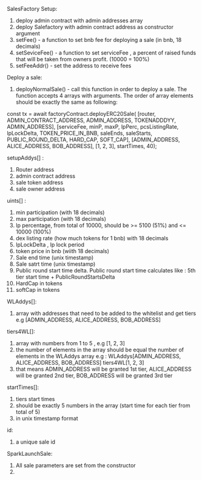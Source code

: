 SalesFactory Setup:
1. deploy admin contract with admin addresses array
2. deploy Salefactory with admin contract address as constructor argument
3. setFee() - a function to set bnb fee for deploying a sale (in bnb, 18 decimals)
4. setSeviceFee() - a function to set serviceFee , a percent of raised funds that will be taken from owners profit. (10000 = 100%)
5. setFeeAddr() - set the address to receive fees

Deploy a sale: 
1. deployNormalSale() - call this function in order to deploy a sale. The function accepts 4 arrays with arguments. The order of array elements should be exactly the same as following:

const tx = await factoryContract.deployERC20Sale(
        [router, ADMIN_CONTRACT_ADDRESS, ADMIN_ADDRESS, TOKENADDDYY, ADMIN_ADDRESS], 
        [serviceFee, minP, maxP, lpPerc, pcsListingRate, lpLockDelta, TOKEN_PRICE_IN_BNB, 
         saleEnds, saleStarts, PUBLIC_ROUND_DELTA, HARD_CAP, SOFT_CAP],
        [ADMIN_ADDRESS, ALICE_ADDRESS, BOB_ADDRESS],
        [1, 2, 3],
        startTimes,
        40);

setupAddys[] : 
1. Router address
2. admin contract address    
3. sale token address
4. sale owner address

uints[] :

1. min participation (with 18 decimals)
2. max participation (with 18 decimals)
3. lp percentage, from total of 10000, should be >= 5100 (51%) and <= 10000 (100%)
4. dex listing rate (how much tokens for 1 bnb) with 18 decimals
5. lpLockDelta , lp lock period
6. token price in bnb (wiith 18 decimals)
7. Sale end time (unix timestamp)
8. Sale satrt time (unix timestamp)
9. Public round start time delta. Public round start time calculates like : 5th tier start time + PublicRoundStartsDelta
10. HardCap in tokens
11. softCap in tokens 


WLAddys[]:
1. array with addresses that need to be added to the whitelist and get tiers
e.g [ADMIN_ADDRESS, ALICE_ADDRESS, BOB_ADDRESS]

tiers4WL[]: 
1. array with numbers from 1 to 5 , e.g [1, 2, 3]
2. the number of elements in the array should be equal the number of elements in the WLAddys array
e.g :
WLAddys[ADMIN_ADDRESS, ALICE_ADDRESS, BOB_ADDRESS]
tiers4WL[1, 2, 3]
3. that means ADMIN_ADDRESS will be granted 1st tier, 
ALICE_ADDRESS will be granted 2nd tier,
BOB_ADDRESS will be granted 3rd tier

startTimes[]:
1. tiers start times
2. should be exactly 5 numbers in the array (start time for each tier from total of 5)
3. in unix timestamp format 

id:
1. a unique sale id 


SparkLaunchSale: 
1. All sale parameters are set from the constructor
2. 


